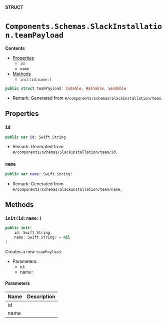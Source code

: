**STRUCT**

# `Components.Schemas.SlackInstallation.teamPayload`

**Contents**

- [Properties](#properties)
  - `id`
  - `name`
- [Methods](#methods)
  - `init(id:name:)`

```swift
public struct teamPayload: Codable, Hashable, Sendable
```

- Remark: Generated from `#/components/schemas/SlackInstallation/team`.

## Properties
### `id`

```swift
public var id: Swift.String
```

- Remark: Generated from `#/components/schemas/SlackInstallation/team/id`.

### `name`

```swift
public var name: Swift.String?
```

- Remark: Generated from `#/components/schemas/SlackInstallation/team/name`.

## Methods
### `init(id:name:)`

```swift
public init(
    id: Swift.String,
    name: Swift.String? = nil
)
```

Creates a new `teamPayload`.

- Parameters:
  - id:
  - name:

#### Parameters

| Name | Description |
| ---- | ----------- |
| id |  |
| name |  |
